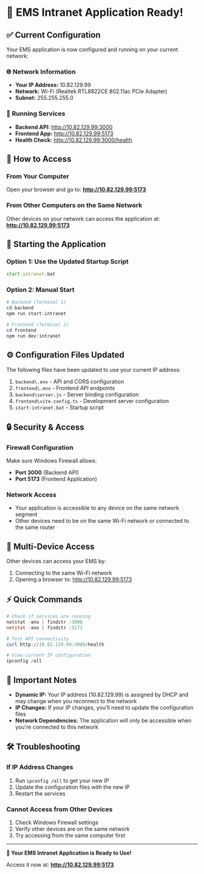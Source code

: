 # 🎉 EMS Intranet Application Ready!

## ✅ Current Configuration

Your EMS application is now configured and running on your current network:

### 🌐 Network Information
- **Your IP Address:** 10.82.129.99
- **Network:** Wi-Fi (Realtek RTL8822CE 802.11ac PCIe Adapter)
- **Subnet:** 255.255.255.0

### 🚀 Running Services
- **Backend API:** http://10.82.129.99:3000
- **Frontend App:** http://10.82.129.99:5173
- **Health Check:** http://10.82.129.99:3000/health

## 🎯 How to Access

### From Your Computer
Open your browser and go to: **http://10.82.129.99:5173**

### From Other Computers on the Same Network
Other devices on your network can access the application at: **http://10.82.129.99:5173**

## 🔧 Starting the Application

### Option 1: Use the Updated Startup Script
```cmd
start-intranet.bat
```

### Option 2: Manual Start
```powershell
# Backend (Terminal 1)
cd backend
npm run start:intranet

# Frontend (Terminal 2)  
cd frontend
npm run dev:intranet
```

## ⚙️ Configuration Files Updated

The following files have been updated to use your current IP address:

1. `backend\.env` - API and CORS configuration
2. `frontend\.env` - Frontend API endpoints
3. `backend\server.js` - Server binding configuration
4. `frontend\vite.config.ts` - Development server configuration
5. `start-intranet.bat` - Startup script

## 🔒 Security & Access

### Firewall Configuration
Make sure Windows Firewall allows:
- **Port 3000** (Backend API)
- **Port 5173** (Frontend Application)

### Network Access
- Your application is accessible to any device on the same network segment
- Other devices need to be on the same Wi-Fi network or connected to the same router

## 📱 Multi-Device Access

Other devices can access your EMS by:
1. Connecting to the same Wi-Fi network
2. Opening a browser to: http://10.82.129.99:5173

## ⚡ Quick Commands

```powershell
# Check if services are running
netstat -ano | findstr :3000
netstat -ano | findstr :5173

# Test API connectivity
curl http://10.82.129.99:3000/health

# View current IP configuration
ipconfig /all
```

## 🔄 Important Notes

- **Dynamic IP:** Your IP address (10.82.129.99) is assigned by DHCP and may change when you reconnect to the network
- **IP Changes:** If your IP changes, you'll need to update the configuration files
- **Network Dependencies:** The application will only be accessible when you're connected to this network

## 🛠️ Troubleshooting

### If IP Address Changes
1. Run `ipconfig /all` to get your new IP
2. Update the configuration files with the new IP
3. Restart the services

### Cannot Access from Other Devices
1. Check Windows Firewall settings
2. Verify other devices are on the same network
3. Try accessing from the same computer first

---

**🎉 Your EMS Intranet Application is Ready to Use!**

Access it now at: **http://10.82.129.99:5173**